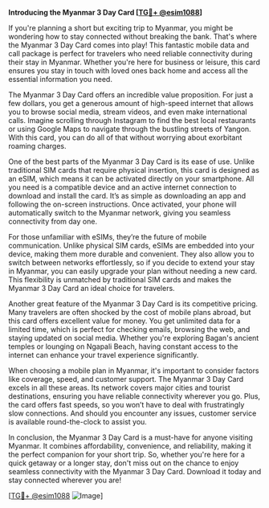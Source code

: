 **Introducing the Myanmar 3 Day Card [[TG💪+ @esim1088](https://t.me/s/esim1088)]**

If you're planning a short but exciting trip to Myanmar, you might be wondering how to stay connected without breaking the bank. That's where the Myanmar 3 Day Card comes into play! This fantastic mobile data and call package is perfect for travelers who need reliable connectivity during their stay in Myanmar. Whether you're here for business or leisure, this card ensures you stay in touch with loved ones back home and access all the essential information you need.

The Myanmar 3 Day Card offers an incredible value proposition. For just a few dollars, you get a generous amount of high-speed internet that allows you to browse social media, stream videos, and even make international calls. Imagine scrolling through Instagram to find the best local restaurants or using Google Maps to navigate through the bustling streets of Yangon. With this card, you can do all of that without worrying about exorbitant roaming charges.

One of the best parts of the Myanmar 3 Day Card is its ease of use. Unlike traditional SIM cards that require physical insertion, this card is designed as an eSIM, which means it can be activated directly on your smartphone. All you need is a compatible device and an active internet connection to download and install the card. It’s as simple as downloading an app and following the on-screen instructions. Once activated, your phone will automatically switch to the Myanmar network, giving you seamless connectivity from day one.

For those unfamiliar with eSIMs, they’re the future of mobile communication. Unlike physical SIM cards, eSIMs are embedded into your device, making them more durable and convenient. They also allow you to switch between networks effortlessly, so if you decide to extend your stay in Myanmar, you can easily upgrade your plan without needing a new card. This flexibility is unmatched by traditional SIM cards and makes the Myanmar 3 Day Card an ideal choice for travelers.

Another great feature of the Myanmar 3 Day Card is its competitive pricing. Many travelers are often shocked by the cost of mobile plans abroad, but this card offers excellent value for money. You get unlimited data for a limited time, which is perfect for checking emails, browsing the web, and staying updated on social media. Whether you're exploring Bagan's ancient temples or lounging on Ngapali Beach, having constant access to the internet can enhance your travel experience significantly.

When choosing a mobile plan in Myanmar, it's important to consider factors like coverage, speed, and customer support. The Myanmar 3 Day Card excels in all these areas. Its network covers major cities and tourist destinations, ensuring you have reliable connectivity wherever you go. Plus, the card offers fast speeds, so you won’t have to deal with frustratingly slow connections. And should you encounter any issues, customer service is available round-the-clock to assist you.

In conclusion, the Myanmar 3 Day Card is a must-have for anyone visiting Myanmar. It combines affordability, convenience, and reliability, making it the perfect companion for your short trip. So, whether you're here for a quick getaway or a longer stay, don't miss out on the chance to enjoy seamless connectivity with the Myanmar 3 Day Card. Download it today and stay connected wherever you are!

[[TG💪+ @esim1088](https://t.me/s/esim1088) ![Image](https://i.postimg.cc/Y0z9fWf4/image.png)]